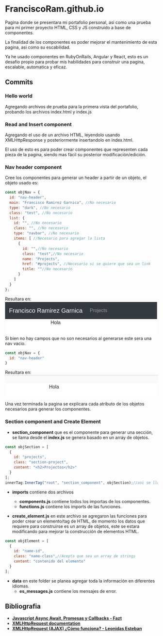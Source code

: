 # FranciscoRam.github.io
Pagina donde se presentara mi portafolio personal, asi como una prueba para mi primer proyecto HTML, CSS y JS construido a base de componentes.

La finalidad de los componentes es poder mejorar el mantenimiento de esta pagina, asi como su escabilidad.

Ya he usado componentes en RubyOnRails, Angular y React, esto es un desafio propio para probar mis habilidades para construir una pagina, escalable, automatica y eficaz.

## Commits
### Hello world
Agregando archivos de prueba para la primera vista del portafolio, probando los archivos index.html y index.js

### Read and Insert component
Agregando el uso de un archivo HTML, leyendolo usando XMLHttpResponse y posteriormente insertandolo en index.html.

El uso de esto es para poder crear componentes que representen cada pieza de la pagina, siendo mas fácil su posterior modificación/edición.

### Nav header component
Cree los componentes para generar un header a partir de un objeto, el objeto usado es:
```js
const objNav = {
  id: "nav-header", 
  main: "Francisco Ramirez Garnica", //No necesario
  type: "dark", //No necesario
  class: "test", //No necesario
  list: {
    id: "", //No necesario
    class: "", //No necesario
    type: "navbar", //No necesario
    items: [ //Necesario para agregar la lista
      {
        id: "",//No necesario
        class: "test",//No necesario
        name: "Projects",
        href: "#projects", //Necesario si se quiere que sea un link
        title: ""//No necesario
      }
    ]
  }
};
```
Resultara en: 
![Navigation](./resources/images/navTag.jpg)
Si bien no hay campos que no son necesarios al generarse este sera una nav vacio.
```js
const objNav = {
  id: "nav-header"
}
```
Resultara en: 
![Navigation empty](./resources/images/navEmpty.jpg)

Una vez terminada la pagina se explicara cada atributo de los objetos necesarios para generar los componentes.

### Section component and Create Element

* **section_component** que es el componente para generar una sección, se llama desde el **index.js** se genera basado en un array de objetos.
```js
const objSection = [
  {
    id: "projects",
    class: "section-project",
    content: "<h2>Projectos</h2>"
  }
];
innerTag.InnerTag("root", "section_component", objSection);//asi se llama
```

* **imports** contiene dos archivos
  * **components.js** contiene todos los importas de los componentes.
  * **functions.js** contiene los imports de las funciones.

* **create_element.js** en este archivo se agregaron las funciones para poder crear un elemento/tag de HTML, de momento los datos que requiere para construirse es un array de objetos, este se estara modificando para mejorar la construcción de elementos HTML.
```js
const objElement = [
  {
    id: "name-id",
    class: "name-class",//Acepta que sea un array de strings
    content: "contenido del elemento"
  }
];
```
* **data** en este folder se planea agregar toda la información en diferentes idiomas.
  * **es_messages.js** contiene los mensajes de error.


## Bibliografia
*   **[Javascript Async Await, Promesas y Callbacks - Fazt](https://www.youtube.com/watch?v=Q3HtXuDEy5s)**
*   **[XMLHttpRequest documentation](https://xhr.spec.whatwg.org/)** 
*   **[XMLHttpRequest (AJAX) ¿Cómo funciona? - Leonidas Esteban](https://www.youtube.com/watch?v=4l0PELZZqAM)**
